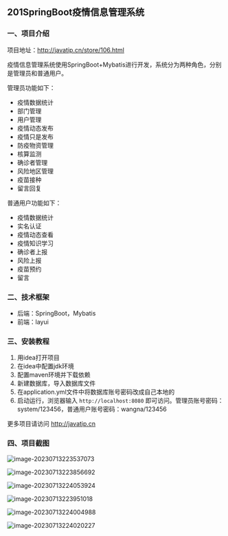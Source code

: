 ## 201SpringBoot疫情信息管理系统

### 一、项目介绍

项目地址：http://javatip.cn/store/106.html

疫情信息管理系统使用SpringBoot+Mybatis进行开发，系统分为两种角色，分别是管理员和普通用户。

管理员功能如下：

- 疫情数据统计
- 部门管理
- 用户管理
- 疫情动态发布
- 疫情只是发布
- 防疫物资管理
- 核算监测
- 确诊者管理
- 风险地区管理
- 疫苗接种
- 留言回复

普通用户功能如下：

- 疫情数据统计
- 实名认证
- 疫情动态查看
- 疫情知识学习
- 确诊者上报
- 风险上报
- 疫苗预约
- 留言

### 二、技术框架

- 后端：SpringBoot，Mybatis
- 前端：layui

### 三、安装教程

1. 用idea打开项目
2. 在idea中配置jdk环境
3. 配置maven环境并下载依赖
4. 新建数据库，导入数据库文件
5. 在application.yml文件中将数据库账号密码改成自己本地的
6. 启动运行，浏览器输入 `http://localhost:8080` 即可访问。管理员账号密码：system/123456，普通用户账号密码：wangna/123456

更多项目请访问 http://javatip.cn

### 四、项目截图

![image-20230713223537073](http://image.javatip.cn/bysj/20230713223556.png)

![image-20230713223856692](http://image.javatip.cn/bysj/20230713223856.png)

![image-20230713224053924](http://image.javatip.cn/bysj/20230713224054.png)

![image-20230713223951018](http://image.javatip.cn/bysj/20230713223951.png)

![image-20230713224004988](http://image.javatip.cn/bysj/20230713224005.png)

![image-20230713224020227](http://image.javatip.cn/bysj/20230713224020.png)
